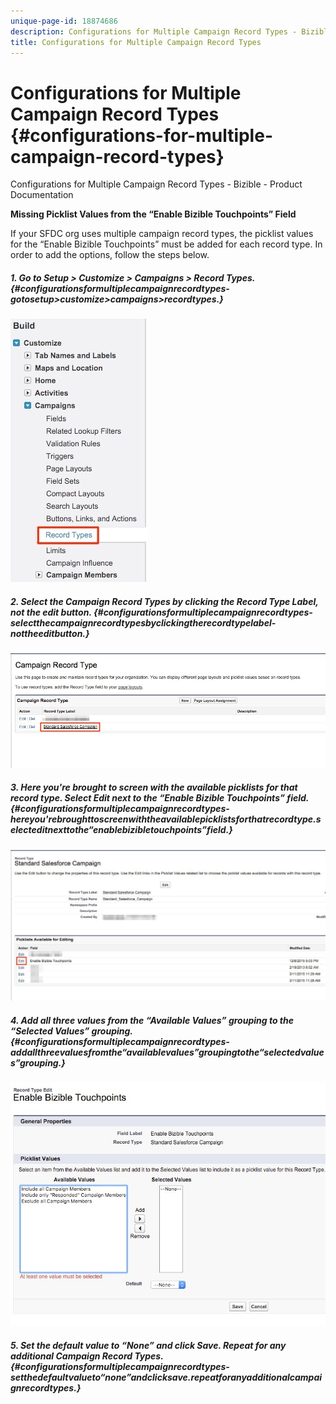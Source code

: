 ```yaml
---
unique-page-id: 18874686
description: Configurations for Multiple Campaign Record Types - Bizible - Product Documentation
title: Configurations for Multiple Campaign Record Types
---
```


# Configurations for Multiple Campaign Record Types {#configurations-for-multiple-campaign-record-types}

Configurations for Multiple Campaign Record Types - Bizible - Product Documentation

**Missing Picklist Values from the “Enable Bizible Touchpoints” Field**

If your SFDC org uses multiple campaign record types, the picklist values for the “Enable Bizible Touchpoints” must be added for each record type. In order to add the options, follow the steps below.

##### 1. Go to Setup > Customize > Campaigns > Record Types. {#configurationsformultiplecampaignrecordtypes-gotosetup>customize>campaigns>recordtypes.}

![](assets/1-1.jpg)

##### 2. Select the Campaign Record Types by clicking the Record Type Label, not the edit button. {#configurationsformultiplecampaignrecordtypes-selectthecampaignrecordtypesbyclickingtherecordtypelabel-nottheeditbutton.}

![](assets/2.jpg)

##### 3. Here you're brought to screen with the available picklists for that record type. Select Edit next to the “Enable Bizible Touchpoints” field. {#configurationsformultiplecampaignrecordtypes-hereyou'rebroughttoscreenwiththeavailablepicklistsforthatrecordtype.selecteditnexttothe“enablebizibletouchpoints”field.}

![](assets/3.jpg)

##### 4. Add all three values from the “Available Values” grouping to the “Selected Values” grouping. {#configurationsformultiplecampaignrecordtypes-addallthreevaluesfromthe“availablevalues”groupingtothe“selectedvalues”grouping.}

![](assets/4.jpg)

##### 5. Set the default value to “None” and click Save. Repeat for any additional Campaign Record Types. {#configurationsformultiplecampaignrecordtypes-setthedefaultvalueto“none”andclicksave.repeatforanyadditionalcampaignrecordtypes.}

